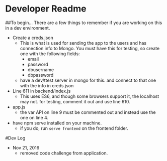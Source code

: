 # Developer Readme

##To begin...
There are a few things to remember if you are working on this in a dev environment.
* Create a creds.json
  * This is what is used for sending the app to the users and has connection info to Mongo. You must have this for testing, so create one with the following fields:
    * email
    * password
    * dbusername
    * dbpassword
  * have a dev/ttest server in mongo for this. and connect to that one with the info in creds.json
* Line 611 in backend/index.js
  * This uses ES6, and though some browsers support it, the localhost may not. for testing, comment it out and use line 610.
* app.js
  * the var API on line 9 must be commented out and instead use the one on line 4.
* have npm serve installed on your machine.
  * if you do, run ```serve frontend``` on the frontend folder.

#Dev Log
* Nov 21, 2016
  * removed code challenge from application.
